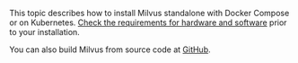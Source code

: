 This topic describes how to install Milvus standalone with Docker Compose or on Kubernetes. 
[Check the requirements for hardware and software](prerequisite-docker.md) prior to your installation. 

You can also build Milvus from source code at [GitHub](https://github.com/milvus-io/milvus#to-start-developing-milvus).
